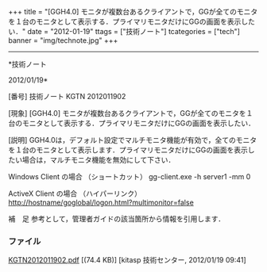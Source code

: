 ﻿+++
title = "[GGH4.0] モニタが複数台あるクライアントで，GGが全てのモニタを１台のモニタとして表示する．プライマリモニタだけにGGの画面を表示したい．"
date = "2012-01-19"
ttags = ["技術ノート"]
tcategories = ["tech"]
banner = "img/technote.jpg"
+++

-----------------------------------------------------------------------------------------------------------------------------

*技術ノート

2012/01/19*


[番号]
技術ノート KGTN 2012011902

[現象]
[GGH4.0]
モニタが複数台あるクライアントで，GGが全てのモニタを１台のモニタとして表示する．プライマリモニタだけにGGの画面を表示したい．

[説明]
GGH4.0は，デフォルト設定でマルチモニタ機能が有効で，全てのモニタを１台のモニタとして表示します．プライマリモニタだけにGGの画面を表示したい場合は，マルチモニタ機能を無効にして下さい．

Windows Client の場合 （ショートカット）
gg-client.exe -h server1 -mm 0

ActiveX Client の場合 （ハイパーリンク）
<http://hostname/goglobal/logon.html?multimonitor=false>

補　足
参考として，管理者ガイドの該当箇所から情報を引用します．


### ファイル

 
 


[KGTN2012011902.pdf](http://techreport.kitasp.net/attachments/download/802/KGTN2012011902.pdf)
 [(74.4 KB)] [kitasp 技術センター, 2012/01/19
09:41]


 


 

